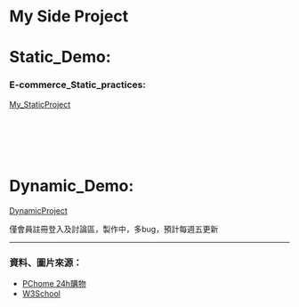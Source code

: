 # My Side Project
  <h1>Static_Demo:</h1>
    <h3>E-commerce_Static_practices: </h3>
    <p><a href="https://ming-hc.github.io/Side_Project_Demo/MFEE35_StaticProject/">My_StaticProject</a></p>
  <br />
  <br />
  <br />
  <br />
  <h1>Dynamic_Demo:</h1>
    <p><a href="https://forum-demo-0512-qy2ufzf3yq-de.a.run.app/">DynamicProject</a></p>
    <span>僅會員註冊登入及討論區，製作中，多bug，預計每週五更新</span>
  
  
  <hr />
  <h3>資料、圖片來源：</h3>
  <ul>
    <li><a href="https://24h.pchome.com.tw/">PChome 24h購物</a></li>
    <li><a href="https://www.w3schools.com/">W3School</a></li>
  </ul>
